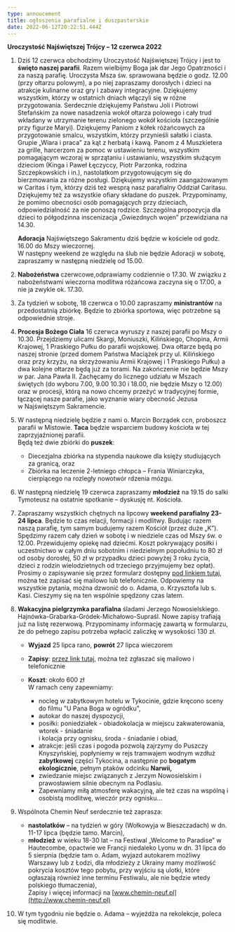 ```yaml
---
type: annoucement
title: ogłoszenia parafialne i duszpasterskie
date: 2022-06-12T20:22:51.444Z
---
```

<!--StartFragment-->

**Uroczystość Najświętszej Trójcy – 12 czerwca 2022**

1. Dziś 12 czerwca obchodzimy Uroczystość Najświętszej Trójcy i jest to **święto naszej parafii**. Razem wielbijmy Boga jak dar Jego Opatrzności i za naszą parafię. Uroczysta Msza św. sprawowana będzie o godz. 12.00 (przy ołtarzu polowym), a po niej zapraszamy dorosłych i dzieci na atrakcje kulinarne oraz gry i zabawy integracyjne. Dziękujemy wszystkim, którzy w ostatnich dniach włączyli się w różne przygotowania. Serdecznie dziękujemy Państwu Joli i Piotrowi Stefańskim za nowe nasadzenia wokół ołtarza polowego i cały trud wkładany w utrzymanie terenu zielonego wokół kościoła (szczególnie przy figurze Maryi). Dziękujemy Paniom z kółek różańcowych za przygotowanie smalcu, wszystkim, którzy przynieśli sałatki i ciasta. Grupie „Wiara i praca” za kąt z herbatą i kawą. Panom z 4 Muszkietera za grille, harcerzom za pomoc w ustawieniu terenu, wszystkim pomagającym wczoraj w sprzątaniu i ustawianiu, wszystkim służącym dzieciom (Kinga i Paweł Łęczyccy, Piotr Parzonka, rodzina Szczepkowskich i in.), nastolatkom przygotowującym się do bierzmowania za różne posługi. Dziękujemy wszystkim zaangażowanym w Caritas i tym, którzy dziś też wesprą nasz parafialny Oddział Caritasu. Dziękujemy też za wszystkie ofiary składane do puszek. Przypominamy, że pomimo obecności osób pomagających przy dzieciach, odpowiedzialność za nie ponoszą rodzice. Szczególna propozycja dla dzieci to półgodzinna inscenizacja „Gwiezdnych wojen” przewidziana na 14.30.

   **Adoracja** Najświętszego Sakramentu dziś będzie w kościele od godz. 16.00 do Mszy wieczornej.\
   W następny weekend ze względu na ślub nie będzie Adoracji w sobotę, zapraszamy w następną niedzielę od 15.00.
2. **Nabożeństwa** czerwcowe,odprawiamy codziennie o 17.30. W związku z nabożeństwami wieczorna modlitwa różańcowa zaczyna się o 17.00, a nie ja zwykle ok. 17.30.
3. Za tydzień w sobotę, 18 czerwca o 10.00 zapraszamy **ministrantów** na przedostatnią zbiórkę. Będzie to zbiórka sportowa, więc potrzebne są odpowiednie stroje.
4. **Procesja Bożego Ciała** 16 czerwca wyruszy z naszej parafii po Mszy o 10.30. Przejdziemy ulicami Skargi, Moniuszki, Kilińskiego, Chopina, Armii Krajowej, 1 Praskiego Pułku do parafii wojskowej. Dwa ołtarze będą po naszej stronie (przed domem Państwa Maciążek przy ul. Kilińskiego oraz przy krzyżu, na skrzyżowaniu Armii Krajowej i 1 Praskiego Pułku) a dwa kolejne ołtarze będą już za torami. Na zakończenie nie będzie Mszy w par. Jana Pawła II. Zachęcamy do licznego udziału w Mszach świętych (do wyboru 7.00, 9.00 10.30 i 18.00, nie będzie Mszy o 12.00) oraz w procesji, którą na nowo chcemy przeżyć w tradycyjnej formie, łączącej nasze parafie, jako wyznanie wiary obecność Jezusa\
   w Najświętszym Sakramencie.
5. W następną niedzielę będzie z nami o. Marcin Borządek ccn, proboszcz parafii w Mistowie. **Taca** będzie wsparciem budowy kościoła w tej zaprzyjaźnionej parafii. \
   Będą też dwie zbiórki do **puszek**:

   * Diecezjalna zbiórka na stypendia naukowe dla księży studiujących za granicą, oraz 
   * Zbiórka na leczenie 2-letniego chłopca – Frania Winiarczyka, cierpiącego na rozległy nowotwór rdzenia mózgu.
6. W następną niedzielę 19 czerwca zapraszamy **młodzież** na 19.15 do salki Tymoteusz na ostatnie spotkanie – dyskusję nt. Kościoła.
7. Zapraszamy wszystkich chętnych na lipcowy **weekend parafialny 23-24 lipca**. Będzie to czas relacji, formacji i modlitwy. Budując razem naszą parafię, tym samym budujemy razem Kościół (przez duże „K”). Spędzimy razem cały dzień w sobotę i w niedziele czas od Mszy św. o 12.00. Przewidujemy opiekę nad dziećmi. Koszt pokrywający posiłki i uczestnictwo w całym dniu sobotnim i niedzielnym popołudniu to 80 zł od osoby dorosłej, 50 zł w przypadku dzieci powyżej 3 roku życia, dzieci z rodzin wielodzietnych od trzeciego przyjmujemy bez opłat). Prosimy o zapisywanie się przez formularz dostępny [pod linkiem tutaj](https://forms.gle/4JD7tWxrY9sJSoNcA), można też zapisać się mailowo lub telefonicznie. Odpowiemy na wszystkie pytania, można dzwonić do o. Adama, o. Krzysztofa lub s. Kasi. Cieszymy się na ten wspólnie spędzony czas latem.
8. **Wakacyjna pielgrzymka parafialna** śladami Jerzego Nowosielskiego. Hajnówka-Grabarka-Gródek-Michałowo-Supraśl. Nowe zapisy trafiają już na listę rezerwową. Przypominamy informację zawartą w formularzu, że do pełnego zapisu potrzeba wpłacić zaliczkę w wysokości 130 zł.

   * **Wyjazd** 25 lipca rano, **powrót** 27 lipca wieczorem
   * **Zapisy**: [](https://forms.gle/F3yUqAN1R8FGsRUQ7)[przez link tutaj](https://forms.gle/V2Cng1x2zMcxtRNE6), można też zgłaszać się mailowo i telefonicznie
   * **Koszt**: około 600 zł\
     W ramach ceny zapewniamy:

     * nocleg w zabytkowym hotelu w Tykocinie, gdzie kręcono sceny do filmu "U Pana Boga w ogródku",
     * autokar do naszej dyspozycji,
     * posiłki: poniedziałek - obiadokolacja w miejscu zakwaterowania, wtorek - śniadanie\
       i kolacja przy ognisku, środa - śniadanie i obiad,
     * atrakcje: jeśli czas i pogoda pozwolą zajrzymy do Puszczy Knyszyńskiej, popłyniemy w rejs tramwajem wodnym wzdłuż **zabytkowej** części Tykocina, a następnie po **bogatym ekologicznie**, pełnym ptaków odcinku **Narwii,**
     * zwiedzanie miejsc związanych z Jerzym Nowosielskim i prawosławiem silnie obecnym na Podlasiu.
     * Zapewniamy miłą atmosferę wakacyjną, ale też czas na wspólną i osobistą modlitwę, wieczór przy ognisku...
9. Wspólnota Chemin Neuf serdecznie też zaprasza:

   * **nastolatków** – na tydzień w góry (Wołkowyja w Bieszczadach) w dn. 11-17 lipca (będzie tamo. Marcin),
   * **młodzież** w wieku 18-30 lat – na Festiwal „Welcome to Paradise” w Hautecombe, opactwie we Francji niedaleko Lyonu w dn. 31 lipca do 5 sierpnia (będzie tam o. Adam, wyjazd autokarem możliwy Warszawy lub z Łodzi, dla młodzieży z Ukrainy mamy możliwość pokrycia kosztów tego pobytu, przy wyjściu są ulotki, które ogłaszają również inne terminu Festiwalu, ale nie będzie wtedy polskiego tłumaczenia),\
     Zapisy i więcej informacji na [www.chemin-neuf.pl](http://www.chemin-neuf.pl)
10. W tym tygodniu nie będzie o. Adama – wyjeżdża na rekolekcje, poleca się modlitwie.

<!--EndFragment-->